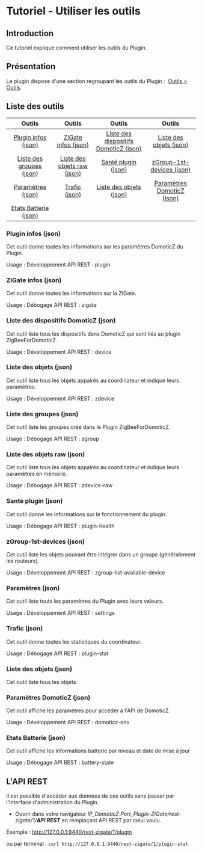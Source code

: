 # Tutoriel - Utiliser les outils

## Introduction

Ce tutoriel explique comment utiliser les outils du Plugin.

## Présentation

Le plugin dispose d'une section regroupant les outils du Plugin :  [Outils > Outils](WebUI_Outils.md#outils)


## Liste des outils

| Outils  | Outils   | Outils   | Outils   |
| :-----: |:-------:|:-------:|:-------:|
| [Plugin infos (json)](#plugin-infos-json) | [ZiGate infos (json)](#zigate-infos-json) | [Liste des dispositifs DomoticZ (json)](#liste-des-dispositifs-domoticz-json) | [Liste des objets (json)](#liste-des-%objets-json) |
| [Liste des groupes (json)](#liste-des-groupes-json) | [Liste des objets raw (json)](#liste-des-objets-raw-json) | [Santé plugin (json)](#sant%C3%A9-plugin-json) | [zGroup-1st-devices (json)](#zgroup-1st-devices-json) |
| [Paramètres (json)](#param%C3%A8tres-json) | [Trafic (json)](#trafic-json) | [Liste des objets (json)](#liste-des-objets-json) | [Paramètres DomoticZ (json)](#param%C3%A8tres-domoticz-json) |
| [Etats Batterie (json)](#etats-batterie-json)|


### Plugin infos (json)

Cet outil donne toutes les informations sur les paramètres DomoticZ du Plugin.

Usage : Développement
API REST : plugin

### ZiGate infos (json)

Cet outil donne toutes les informations sur la ZiGate.

Usage : Débogage
API REST : zigate

### Liste des dispositifs DomoticZ (json)

Cet outil liste tous les dispositifs dans DomoticZ qui sont liés au plugin ZigBeeForDomoticZ.

Usage : Développement
API REST : device

### Liste des objets (json)

Cet outil liste tous les objets appairés au coordinateur et indique leurs paramètres.

Usage : Développement
API REST : zdevice

### Liste des groupes (json)

Cet outil liste les groupes créé dans le Plugin ZigBeeForDomoticZ.

Usage : Débogage
API REST : zgroup

### Liste des objets raw (json)

Cet outil liste tous les objets appairés au coordinateur et indique leurs paramètres en mémoire.

Usage : Débogage
API REST : zdevice-raw

### Santé plugin (json)

Cet outil donne les informations sur le fonctionnement du plugin.

Usage : Débogage
API REST : plugin-health

### zGroup-1st-devices (json)

Cet outil liste les objets pouvant être intégrer dans un groupe (généralement les routeurs).

Usage : Développement
API REST : zgroup-list-available-device

### Paramètres (json)

Cet outil liste touts les paramètres du Plugin avec leurs valeurs.

Usage : Développement
API REST : settings

### Trafic (json)

Cet outil donne toutes les statistiques du coordinateur.

Usage : Débogage
API REST : plugin-stat

### Liste des objets (json)

Cet outil liste tous les objets.

### Paramètres DomoticZ (json)

Cet outil affiche les paramètres pour accéder à l'API de DomoticZ.

Usage : Développement
API REST : domoticz-env

### Etats Batterie (json)

Cet outil affiche les informations batterie par niveau et date de mise à jour

Usage : Débogage
API REST : battery-state


## L'API REST

Il est possible d'accéder aux données de ces outils sans passer par l'interface d'administration du Plugin.

* Ouvrir dans votre navigateur *IP_DomoticZ:Port_Plugin-ZiGate/rest-zigate/1/__API REST__* en remplaçant API REST par celui voulu.

Exemple : http://127.0.0.1:9440/rest-zigate/1/plugin

ou par terminal :
`curl http://127.0.0.1:9440/rest-zigate/1/plugin-stat`
